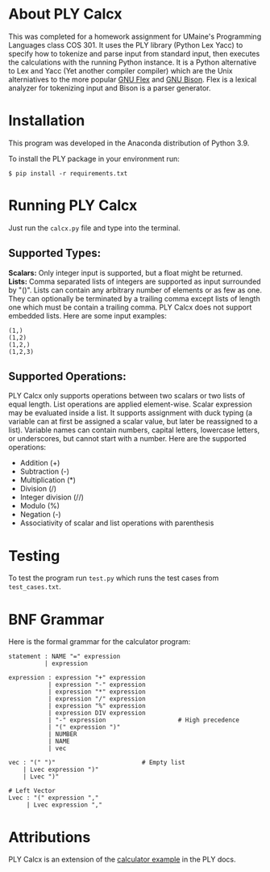 # About PLY Calcx
This was completed for a homework assignment for UMaine's Programming Languages class COS 301.  It uses the PLY library (Python Lex Yacc) to specify how to tokenize and parse input from standard input, then executes the calculations with the running Python instance.  It is a Python alternative to Lex and Yacc (Yet another compiler compiler) which are the Unix alterniatives to the more popular [GNU Flex](https://www.gnu.org/software/flex/) and [GNU Bison](https://www.gnu.org/software/bison/).  Flex is a lexical analyzer for tokenizing input and Bison is a parser generator.

# Installation
This program was developed in the Anaconda distribution of Python 3.9.

To install the PLY package in your environment run:
```
$ pip install -r requirements.txt
```

# Running PLY Calcx
Just run the `calcx.py` file and type into the terminal.

## Supported Types:
**Scalars:**  Only integer input is supported, but a float might be returned.  
**Lists:**  Comma separated lists of integers are supported as input surrounded by "()".  Lists can contain any arbitrary number of elements or as few as one.  They can optionally be terminated by a trailing comma except lists of length one which must be contain a trailing comma.  PLY Calcx does not support embedded lists.  Here are some input examples:  
```
(1,)
(1,2)
(1,2,)
(1,2,3)
```

## Supported Operations:
PLY Calcx only supports operations between two scalars or two lists of equal length.  List operations are applied element-wise.  Scalar expression may be evaluated inside a list.  It supports assignment with duck typing (a variable can at first be assigned a scalar value, but later be reassigned to a list).  Variable names can contain numbers, capital letters, lowercase letters, or underscores, but cannot start with a number.  Here are the supported operations:  
- Addition (+)
- Subtraction (-)
- Multiplication (*)
- Division (/)
- Integer division (//)
- Modulo (%)
- Negation (-)
- Associativity of scalar and list operations with parenthesis

# Testing
To test the program run `test.py` which runs the test cases from `test_cases.txt`.


# BNF Grammar
Here is the formal grammar for the calculator program:
```
statement : NAME "=" expression
          | expression

expression : expression "+" expression
           | expression "-" expression
           | expression "*" expression
           | expression "/" expression
           | expression "%" expression
           | expression DIV expression
           | "-" expression                    # High precedence
           | "(" expression ")"
           | NUMBER
           | NAME
           | vec

vec : "(" ")"                        # Empty list
    | Lvec expression ")"
    | Lvec ")"

# Left Vector
Lvec : "(" expression ","
     | Lvec expression ","

```

# Attributions
PLY Calcx is an extension of the [calculator example](https://github.com/dabeaz/ply/blob/master/example/calc/calc.py) in the PLY docs.